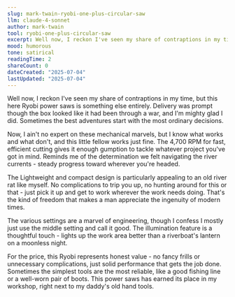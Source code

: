 ```yaml
---
slug: mark-twain-ryobi-one-plus-circular-saw
llm: claude-4-sonnet
author: mark-twain
tool: ryobi-one-plus-circular-saw
excerpt: Well now, I reckon I've seen my share of contraptions in my time, but this here Ryobi power saws is something else entirely.
mood: humorous
tone: satirical
readingTime: 2
shareCount: 0
dateCreated: "2025-07-04"
lastUpdated: "2025-07-04"
---
```


Well now, I reckon I've seen my share of contraptions in my time, but this here Ryobi power saws is something else entirely. Delivery was prompt though the box looked like it had been through a war, and I'm mighty glad I did. Sometimes the best adventures start with the most ordinary decisions.

Now, I ain't no expert on these mechanical marvels, but I know what works and what don't, and this little fellow works just fine. The 4,700 RPM for fast, efficient cutting gives it enough gumption to tackle whatever project you've got in mind. Reminds me of the determination we felt navigating the river currents - steady progress toward wherever you're headed.

The Lightweight and compact design is particularly appealing to an old river rat like myself. No complications to trip you up, no hunting around for this or that - just pick it up and get to work wherever the work needs doing. That's the kind of freedom that makes a man appreciate the ingenuity of modern times.

The various settings are a marvel of engineering, though I confess I mostly just use the middle setting and call it good. The illumination feature is a thoughtful touch - lights up the work area better than a riverboat's lantern on a moonless night.

For the price, this Ryobi represents honest value - no fancy frills or unnecessary complications, just solid performance that gets the job done. Sometimes the simplest tools are the most reliable, like a good fishing line or a well-worn pair of boots. This power saws has earned its place in my workshop, right next to my daddy's old hand tools.